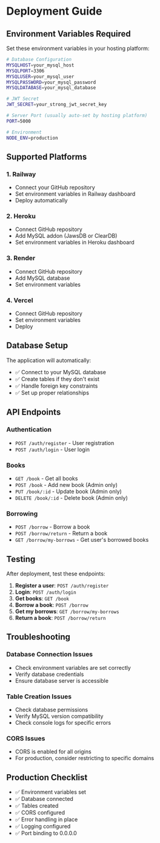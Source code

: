 # Deployment Guide

## Environment Variables Required

Set these environment variables in your hosting platform:

```bash
# Database Configuration
MYSQLHOST=your_mysql_host
MYSQLPORT=3306
MYSQLUSER=your_mysql_user
MYSQLPASSWORD=your_mysql_password
MYSQLDATABASE=your_mysql_database

# JWT Secret
JWT_SECRET=your_strong_jwt_secret_key

# Server Port (usually auto-set by hosting platform)
PORT=5000

# Environment
NODE_ENV=production
```

## Supported Platforms

### 1. Railway
- Connect your GitHub repository
- Set environment variables in Railway dashboard
- Deploy automatically

### 2. Heroku
- Connect GitHub repository
- Add MySQL addon (JawsDB or ClearDB)
- Set environment variables in Heroku dashboard

### 3. Render
- Connect GitHub repository
- Add MySQL database
- Set environment variables

### 4. Vercel
- Connect GitHub repository
- Set environment variables
- Deploy

## Database Setup

The application will automatically:
- ✅ Connect to your MySQL database
- ✅ Create tables if they don't exist
- ✅ Handle foreign key constraints
- ✅ Set up proper relationships

## API Endpoints

### Authentication
- `POST /auth/register` - User registration
- `POST /auth/login` - User login

### Books
- `GET /book` - Get all books
- `POST /book` - Add new book (Admin only)
- `PUT /book/:id` - Update book (Admin only)
- `DELETE /book/:id` - Delete book (Admin only)

### Borrowing
- `POST /borrow` - Borrow a book
- `POST /borrow/return` - Return a book
- `GET /borrow/my-borrows` - Get user's borrowed books

## Testing

After deployment, test these endpoints:

1. **Register a user**: `POST /auth/register`
2. **Login**: `POST /auth/login`
3. **Get books**: `GET /book`
4. **Borrow a book**: `POST /borrow`
5. **Get my borrows**: `GET /borrow/my-borrows`
6. **Return a book**: `POST /borrow/return`

## Troubleshooting

### Database Connection Issues
- Check environment variables are set correctly
- Verify database credentials
- Ensure database server is accessible

### Table Creation Issues
- Check database permissions
- Verify MySQL version compatibility
- Check console logs for specific errors

### CORS Issues
- CORS is enabled for all origins
- For production, consider restricting to specific domains

## Production Checklist

- ✅ Environment variables set
- ✅ Database connected
- ✅ Tables created
- ✅ CORS configured
- ✅ Error handling in place
- ✅ Logging configured
- ✅ Port binding to 0.0.0.0
